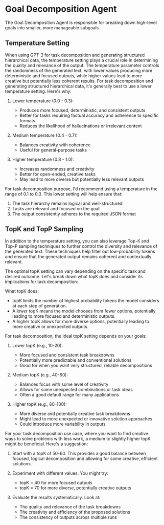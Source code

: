 # Goal Decomposition Agent

The Goal Decomposition Agent is responsible for breaking down high-level goals into smaller, more manageable subgoals. 

## Temperature Setting

When using GPT-3 for task decomposition and generating structured hierarchical data, the temperature setting plays a crucial role in determining the quality and relevance of the output. The temperature parameter controls the randomness of the generated text, with lower values producing more deterministic and focused outputs, while higher values lead to more creative but potentially less coherent results.
For task decomposition and generating structured hierarchical data, it's generally best to use a lower temperature setting. Here's why:

1. Lower temperature (0.0 - 0.3):
    - Produces more focused, deterministic, and consistent outputs
    - Better for tasks requiring factual accuracy and adherence to specific formats
    - Reduces the likelihood of hallucinations or irrelevant content

2. Medium temperature (0.4 - 0.7):
    - Balances creativity with coherence
    - Useful for general-purpose tasks

3. Higher temperature (0.8 - 1.0):
    - Increases randomness and creativity
    - Better for open-ended, creative tasks
    - May lead to more diverse but potentially less relevant outputs

For task decomposition purpose, I'd recommend using a temperature in the range of 0.1 to 0.3. This lower setting will help ensure that:

1. The task hierarchy remains logical and well-structured
2. Tasks are relevant and focused on the goal
3. The output consistently adheres to the required JSON format

## TopK and TopP Sampling

In addition to the temperature setting, you can also leverage Top-K and Top-P sampling techniques to further control the diversity and relevance of the generated text. These techniques help filter out low-probability tokens and ensure that the generated output remains coherent and contextually relevant.

The optimal topK setting can vary depending on the specific task and desired outcome. Let's break down what topK does and consider its implications for task decomposition:

What topK does:
- topK limits the number of highest probability tokens the model considers at each step of generation.
- A lower topK means the model chooses from fewer options, potentially leading to more focused and deterministic outputs.
- A higher topK allows for more diverse options, potentially leading to more creative or unexpected outputs.

For task decomposition, the ideal topK setting depends on your goals:

1. Lower topK (e.g., 10-20):
   - More focused and consistent task breakdowns
   - Potentially more predictable and conventional solutions
   - Good for when you want very structured, reliable decompositions

2. Medium topK (e.g., 40-60):
   - Balances focus with some level of creativity
   - Allows for some unexpected combinations or task ideas
   - Often a good default range for many applications

3. Higher topK (e.g., 80-100):
   - More diverse and potentially creative task breakdowns
   - Might lead to more unexpected or innovative solution approaches
   - Could introduce more variability in outputs

For your task decomposition use case, where you want to find creative ways to solve problems with less work, a medium to slightly higher topK might be beneficial. Here's a suggestion:

1. Start with a topK of 50-60. This provides a good balance between focused, logical decomposition and allowing for some creative, efficient solutions.

2. Experiment with different values. You might try:
   - topK = 40 for more focused outputs
   - topK = 70 for more diverse, potentially creative outputs

3. Evaluate the results systematically. Look at:
   - The quality and relevance of the task breakdowns
   - The creativity and efficiency of the proposed solutions
   - The consistency of outputs across multiple runs

